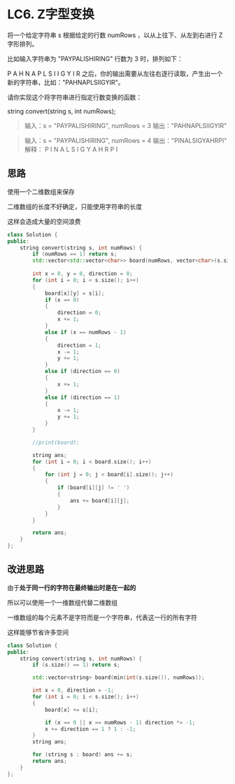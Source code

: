 # LC6. Z字型变换

将一个给定字符串 s 根据给定的行数 numRows ，以从上往下、从左到右进行 Z 字形排列。

比如输入字符串为 "PAYPALISHIRING" 行数为 3 时，排列如下：

P   A   H   N
A P L S I I G
Y   I   R
之后，你的输出需要从左往右逐行读取，产生出一个新的字符串，比如："PAHNAPLSIIGYIR"。

请你实现这个将字符串进行指定行数变换的函数：

string convert(string s, int numRows);

> 输入：s = "PAYPALISHIRING", numRows = 3
> 输出："PAHNAPLSIIGYIR"

> 输入：s = "PAYPALISHIRING", numRows = 4
> 输出："PINALSIGYAHRPI"
> 解释：
> P     I    N
> A   L S  I G
> Y A   H R
> P     I



## 思路

使用一个二维数组来保存

二维数组的长度不好确定，只能使用字符串的长度

这样会造成大量的空间浪费

```C++
class Solution {
public:
    string convert(string s, int numRows) {
        if (numRows == 1) return s;
        std::vector<std::vector<char>> board(numRows, vector<char>(s.size(), ' '));
        
        int x = 0, y = 0, direction = 0;
        for (int i = 0; i < s.size(); i++)
        {
            board[x][y] = s[i];
            if (x == 0)
            {
                direction = 0;
                x += 1;
            }
            else if (x == numRows - 1)
            {
                direction = 1;
                x -= 1;
                y += 1;
            }
            else if (direction == 0)
            {
                x += 1;
            }
            else if (direction == 1)
            {
                x -= 1;
                y += 1;
            }
        }

        //print(board);

        string ans;
        for (int i = 0; i < board.size(); i++)
        {
            for (int j = 0; j < board[i].size(); j++)
            {
                if (board[i][j] != ' ')
                {
                    ans += board[i][j];
                }
            }
        }

        return ans;
    }
};
```



## 改进思路

由于**处于同一行的字符在最终输出时是在一起的**

所以可以使用一个一维数组代替二维数组

一维数组的每个元素不是字符而是一个字符串，代表这一行的所有字符

这样能够节省许多空间

```C++
class Solution {
public:
    string convert(string s, int numRows) {
        if (s.size() == 1) return s;

        std::vector<string> board(min(int(s.size()), numRows));

        int x = 0, direction = -1;
        for (int i = 0; i < s.size(); i++)
        {
            board[x] += s[i];

            if (x == 0 || x == numRows - 1) direction *= -1;
            x += direction == 1 ? 1 : -1;
        }
        string ans;

        for (string s : board) ans += s;
        return ans;
    }
};
```

